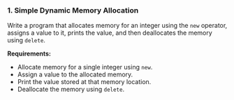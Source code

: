 ### 1. **Simple Dynamic Memory Allocation**

Write a program that allocates memory for an integer using the `new` operator, assigns a value to it, prints the value, and then deallocates the memory using `delete`.

**Requirements:**
- Allocate memory for a single integer using `new`.
- Assign a value to the allocated memory.
- Print the value stored at that memory location.
- Deallocate the memory using `delete`.
